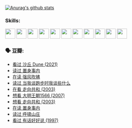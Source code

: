 
[![Anurag's github stats](https://github-readme-stats.vercel.app/api?username=w940853815)](https://github.com/anuraghazra/github-readme-stats)

### Skills:

<code><img height="32" src="https://cdn.jsdelivr.net/npm/simple-icons@v5/icons/python.svg"></code>
<code><img height="32" src="https://cdn.jsdelivr.net/npm/simple-icons@v5/icons/javascript.svg"></code>
<code><img height="32" src="https://cdn.jsdelivr.net/npm/simple-icons@v5/icons/django.svg"></code>
<code><img height="32" src="https://cdn.jsdelivr.net/npm/simple-icons@v5/icons/flask.svg"></code>
<code><img height="32" src="https://cdn.jsdelivr.net/npm/simple-icons@v5/icons/vuetify.svg"></code>
<code><img height="32" src="https://cdn.jsdelivr.net/npm/simple-icons@v5/icons/git.svg"></code>
<code><img height="32" src="https://cdn.jsdelivr.net/npm/simple-icons@v5/icons/docker.svg"></code>
<code><img height="32" src="https://cdn.jsdelivr.net/npm/simple-icons@v5/icons/postgresql.svg"></code>
<code><img height="32" src="https://cdn.jsdelivr.net/npm/simple-icons@v5/icons/elasticsearch.svg"></code>
<code><img height="32" src="https://cdn.jsdelivr.net/npm/simple-icons@v5/icons/macos.svg"></code>
<code><img height="32" src="https://cdn.jsdelivr.net/npm/simple-icons@v5/icons/linux.svg"></code>

### 🗣 豆瓣:

<!-- DOUBAN-ACTIVITIES:START -->
- [看过 沙丘 Dune‎ (2021)](https://www.douban.com/people/136069238/status/3726869471/?_i=42709716)
- [读过 置身事内](https://www.douban.com/people/136069238/status/3726223867/?_i=42709716)
- [在读 强风吹拂](https://www.douban.com/people/136069238/status/3725395475/?_i=42709716)
- [读过 当我谈跑步时我谈些什么](https://www.douban.com/people/136069238/status/3715422296/?_i=42709716)
- [在看 走向共和‎ (2003)](https://www.douban.com/people/136069238/status/3711470443/?_i=42709716)
- [想看 大明王朝1566‎ (2007)](https://www.douban.com/people/136069238/status/3710980213/?_i=42709716)
- [想看 走向共和‎ (2003)](https://www.douban.com/people/136069238/status/3710980002/?_i=42709716)
- [在读 置身事内](https://www.douban.com/people/136069238/status/3710472151/?_i=42709716)
- [读过 呼啸山庄](https://www.douban.com/people/136069238/status/3710470617/?_i=42709716)
- [看过 有话好好说‎ (1997)](https://www.douban.com/people/136069238/status/3709833172/?_i=42709716)
<!-- DOUBAN-ACTIVITIES:END -->
<!--
**w940853815/w940853815** is a ✨ _special_ ✨ repository because its `README.md` (this file) appears on your GitHub profile.

Here are some ideas to get you started:

- 🔭 I’m currently working on ...
- 🌱 I’m currently learning ...
- 👯 I’m looking to collaborate on ...
- 🤔 I’m looking for help with ...
- 💬 Ask me about ...
- 📫 How to reach me: ...
- 😄 Pronouns: ...
- ⚡ Fun fact: ...
-->
